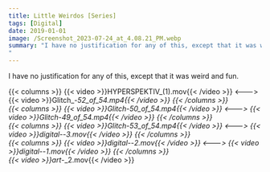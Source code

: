 ```yaml
---
title: Little Weirdos [Series]
tags: [Digital]
date: 2019-01-01
image: /Screenshot_2023-07-24_at_4.08.21_PM.webp
summary: "I have no justification for any of this, except that it was weird and fun.
"
---
```

I have no justification for any of this, except that it was weird and fun.

{{< columns >}}
{{< video >}}HYPERSPEKTIV_(1).mov{{< /video >}}
<--->
{{< video >}}Glitch_-_52_of_54.mp4{{< /video >}}
{{< /columns >}}	
{{< columns >}}
{{< video >}}Glitch_-_50_of_54.mp4{{< /video >}}
<--->
{{< video >}}Glitch_-_49_of_54.mp4{{< /video >}}
{{< /columns >}}	
{{< columns >}}
{{< video >}}Glitch_-_53_of_54.mp4{{< /video >}}
<--->
{{< video >}}digital-_-_3.mov{{< /video >}}
{{< /columns >}}	
{{< columns >}}
{{< video >}}digital-_-_2.mov{{< /video >}}
<--->
{{< video >}}digital-_-_1.mov{{< /video >}}
{{< /columns >}}	
{{< video >}}art_-_2.mov{{< /video >}}
